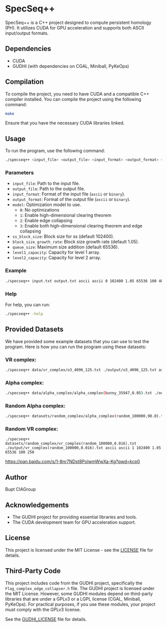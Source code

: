 # SpecSeq++

SpecSeq++ is a C++ project designed to compute persistent homology (PH). It utilizes CUDA for GPU acceleration and supports both ASCII input/output formats.

## Dependencies

- CUDA
- GUDHI (with dependencies on CGAL, Miniball, PyKeOps)

## Compilation

To compile the project, you need to have CUDA and a compatible C++ compiler installed. You can compile the project using the following command:

```sh
make
```

Ensure that you have the necessary CUDA libraries linked.

## Usage

To run the program, use the following command:

```sh
./specseq++ <input_file> <output_file> <input_format> <output_format> <model> <ss_block_size> <block_size_growth_rate> <queue_size> <level1_capacity> <level2_capacity> 
```

### Parameters

- `input_file`: Path to the input file.
- `output_file`: Path to the output file.
- `input_format`: Format of the input file (`ascii` or `binary`).
- `output_format`: Format of the output file (`ascii` or `binary`).
- `model`: Optimization model to use.
  - `0`: No optimizations
  - `1`: Enable high-dimensional clearing theorem
  - `2`: Enable edge collapsing
  - `3`: Enable both high-dimensional clearing theorem and edge collapsing
- `ss_block_size`: Block size for ss (default 102400).
- `block_size_growth_rate`: Block size growth rate (default 1.05).
- `queue_size`: Maximum size addition (default 65536).
- `level1_capacity`: Capacity for level 1 array.
- `level2_capacity`: Capacity for level 2 array.

### Example

```sh
./specseq++ input.txt output.txt ascii ascii 0 102400 1.05 65536 100 4000
```

### Help

For help, you can run:

```sh
./specseq++ -help
```

## Provided Datasets

We have provided some example datasets that you can use to test the program. Here is how you can run the program using these datasets:

### VR complex: 

```sh
./specseq++ data/vr_complex/o3_4096_125.txt ./output/o3_4096_125.txt ascii ascii 1 102400 1.05 65536 1000 8000 
```

### Alpha complex: 

```sh
./specseq++ data/alpha_complex/alpha_complex(bunny_35947,0.05).txt ./output/alpha_complex(bunny_35947,0.05).txt ascii ascii 0 102400 1.05 65536 1000 16000
```

### Random Alpha complex: 

```sh
./specseq++ datasets/random_complex/alpha_complex(random_100000,90.0).txt ./output/alpha_complex(random_100000,90.0).txt ascii ascii 0 102400 1.05 20000 1000 16000
```

### Random VR complex: 

```
./specseq++ datasets/random_complex/vr_complex(random_100000,0.016).txt ./output/vr_complex(random_100000,0.016).txt ascii ascii 1 102400 1.05 65536 100 250
```
https://pan.baidu.com/s/1-8nr7NDst8PolwmWwXa-Kg?pwd=kcp0 

## Author

Bupt CIAGroup

## Acknowledgements

- The GUDHI project for providing essential libraries and tools.
- The CUDA development team for GPU acceleration support.


## License

This project is licensed under the MIT License - see the [LICENSE](LICENSE) file for details.

## Third-Party Code

This project includes code from the GUDHI project, specifically the `Flag_complex_edge_collapser.h` file. The GUDHI project is licensed under the MIT License. However, some GUDHI modules depend on third-party libraries that are under a GPLv3 or a LGPL license (CGAL, Miniball, PyKeOps). For practical purposes, if you use these modules, your project must comply with the GPLv3 license.

See the [GUDHI_LICENSE](GUDHI_LICENSE) file for details.
